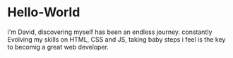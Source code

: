 # Hello-World
i'm David, discovering myself has been an endless journey. constantly Evolving
 my skills on HTML, CSS and JS, taking baby steps i feel is the key to becomig a great web developer. 
